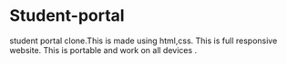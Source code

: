 # Student-portal
student portal clone.This is made using html,css.
This is full responsive website.
This is portable and work on all devices .

